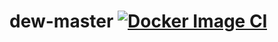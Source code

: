 # dew-master [![Docker Image CI](https://github.com/Dew-bench/dew-master/actions/workflows/docker-image.yml/badge.svg)](https://github.com/Dew-bench/dew-master/actions/workflows/docker-image.yml)
